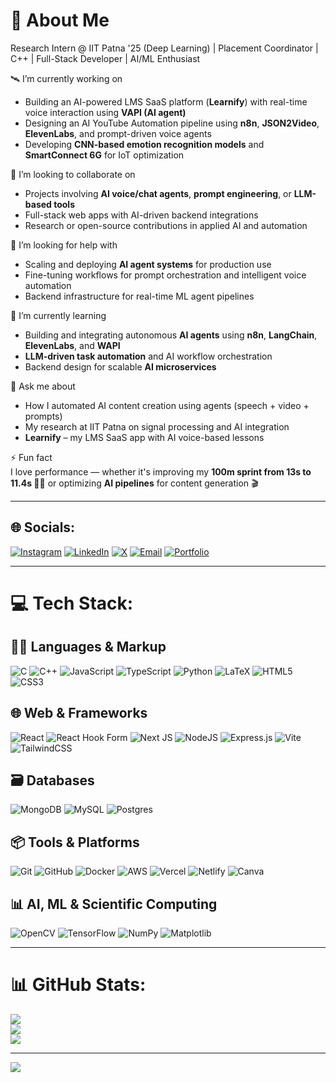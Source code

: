 # 💫 About Me

Research Intern @ IIT Patna '25 (Deep Learning) | Placement Coordinator | C++ | Full-Stack Developer | AI/ML Enthusiast

🛰 I’m currently working on  
- Building an AI-powered LMS SaaS platform (**Learnify**) with real-time voice interaction using **VAPI (AI agent)**  
- Designing an AI YouTube Automation pipeline using **n8n**, **JSON2Video**, **ElevenLabs**, and prompt-driven voice agents  
- Developing **CNN-based emotion recognition models** and **SmartConnect 6G** for IoT optimization  

🤝 I’m looking to collaborate on  
- Projects involving **AI voice/chat agents**, **prompt engineering**, or **LLM-based tools**  
- Full-stack web apps with AI-driven backend integrations  
- Research or open-source contributions in applied AI and automation  

🤲 I’m looking for help with  
- Scaling and deploying **AI agent systems** for production use  
- Fine-tuning workflows for prompt orchestration and intelligent voice automation  
- Backend infrastructure for real-time ML agent pipelines  

🌱 I’m currently learning  
- Building and integrating autonomous **AI agents** using **n8n**, **LangChain**, **ElevenLabs**, and **WAPI**  
- **LLM-driven task automation** and AI workflow orchestration  
- Backend design for scalable **AI microservices**  

💬 Ask me about  
- How I automated AI content creation using agents (speech + video + prompts)  
- My research at IIT Patna on signal processing and AI integration  
- **Learnify** – my LMS SaaS app with AI voice-based lessons  

⚡ Fun fact  
I love performance — whether it's improving my **100m sprint from 13s to 11.4s 🏃‍♂️** or optimizing **AI pipelines** for content generation 🎬  

---

## 🌐 Socials:

[![Instagram](https://img.shields.io/badge/Instagram-%23E4405F.svg?logo=Instagram&logoColor=white)](https://www.instagram.com/_jyotiraditya_1602/) 
[![LinkedIn](https://img.shields.io/badge/LinkedIn-%230077B5.svg?logo=linkedin&logoColor=white)](https://linkedin.com/in/jyotiraditya-tiwary-16jt) 
[![X](https://img.shields.io/badge/X-black.svg?logo=X&logoColor=white)](https://x.com/Jyotir_1602) 
[![Email](https://img.shields.io/badge/Email-D14836?logo=gmail&logoColor=white)](mailto:tiwaryjyotiraditya365@gmail.com) 
[![Portfolio](https://img.shields.io/badge/Portfolio-Visit-blueviolet?style=flat&logo=vercel&logoColor=white)](https://portfolio-seven-flax-38.vercel.app/)


---

# 💻 Tech Stack:

## 👨‍💻 Languages & Markup
![C](https://img.shields.io/badge/c-%2300599C.svg?style=for-the-badge&logo=c&logoColor=white)
![C++](https://img.shields.io/badge/c++-%2300599C.svg?style=for-the-badge&logo=c%2B%2B&logoColor=white)
![JavaScript](https://img.shields.io/badge/javascript-%23323330.svg?style=for-the-badge&logo=javascript&logoColor=%23F7DF1E)
![TypeScript](https://img.shields.io/badge/typescript-%23007ACC.svg?style=for-the-badge&logo=typescript&logoColor=white)
![Python](https://img.shields.io/badge/python-3670A0?style=for-the-badge&logo=python&logoColor=ffdd54)
![LaTeX](https://img.shields.io/badge/latex-%23008080.svg?style=for-the-badge&logo=latex&logoColor=white)
![HTML5](https://img.shields.io/badge/html5-%23E34F26.svg?style=for-the-badge&logo=html5&logoColor=white)
![CSS3](https://img.shields.io/badge/css3-%231572B6.svg?style=for-the-badge&logo=css3&logoColor=white)

## 🌐 Web & Frameworks
![React](https://img.shields.io/badge/react-%2320232a.svg?style=for-the-badge&logo=react&logoColor=%2361DAFB)
![React Hook Form](https://img.shields.io/badge/React%20Hook%20Form-%23EC5990.svg?style=for-the-badge&logo=reacthookform&logoColor=white)
![Next JS](https://img.shields.io/badge/Next-black?style=for-the-badge&logo=next.js&logoColor=white)
![NodeJS](https://img.shields.io/badge/node.js-6DA55F?style=for-the-badge&logo=node.js&logoColor=white)
![Express.js](https://img.shields.io/badge/express.js-%23404d59.svg?style=for-the-badge&logo=express&logoColor=%2361DAFB)
![Vite](https://img.shields.io/badge/vite-%23646CFF.svg?style=for-the-badge&logo=vite&logoColor=white)
![TailwindCSS](https://img.shields.io/badge/tailwindcss-%2338B2AC.svg?style=for-the-badge&logo=tailwind-css&logoColor=white)

## 🗃️ Databases
![MongoDB](https://img.shields.io/badge/MongoDB-%234ea94b.svg?style=for-the-badge&logo=mongodb&logoColor=white)
![MySQL](https://img.shields.io/badge/mysql-4479A1.svg?style=for-the-badge&logo=mysql&logoColor=white)
![Postgres](https://img.shields.io/badge/postgres-%23316192.svg?style=for-the-badge&logo=postgresql&logoColor=white)

## 📦 Tools & Platforms
![Git](https://img.shields.io/badge/git-%23F05033.svg?style=for-the-badge&logo=git&logoColor=white)
![GitHub](https://img.shields.io/badge/github-%23121011.svg?style=for-the-badge&logo=github&logoColor=white)
![Docker](https://img.shields.io/badge/docker-%230db7ed.svg?style=for-the-badge&logo=docker&logoColor=white)
![AWS](https://img.shields.io/badge/AWS-%23FF9900.svg?style=for-the-badge&logo=amazon-aws&logoColor=white)
![Vercel](https://img.shields.io/badge/vercel-%23000000.svg?style=for-the-badge&logo=vercel&logoColor=white)
![Netlify](https://img.shields.io/badge/netlify-%23000000.svg?style=for-the-badge&logo=netlify&logoColor=#00C7B7)
![Canva](https://img.shields.io/badge/Canva-%2300C4CC.svg?style=for-the-badge&logo=Canva&logoColor=white)

## 📊 AI, ML & Scientific Computing
![OpenCV](https://img.shields.io/badge/opencv-%23white.svg?style=for-the-badge&logo=opencv&logoColor=white)
![TensorFlow](https://img.shields.io/badge/TensorFlow-%23FF6F00.svg?style=for-the-badge&logo=TensorFlow&logoColor=white)
![NumPy](https://img.shields.io/badge/numpy-%23013243.svg?style=for-the-badge&logo=numpy&logoColor=white)
![Matplotlib](https://img.shields.io/badge/Matplotlib-%23ffffff.svg?style=for-the-badge&logo=Matplotlib&logoColor=black)

---

# 📊 GitHub Stats:
![](https://github-readme-stats.vercel.app/api?username=Vasper16&theme=dark&hide_border=false&include_all_commits=true&count_private=true)<br/>
![](https://nirzak-streak-stats.vercel.app/?user=Vasper16&theme=dark&hide_border=false)<br/>
![](https://github-readme-stats.vercel.app/api/top-langs/?username=Vasper16&theme=dark&hide_border=false&include_all_commits=true&count_private=true&layout=compact)

---
[![](https://visitcount.itsvg.in/api?id=Vasper16&icon=0&color=0)](https://visitcount.itsvg.in)

<!-- Proudly created with GPRM ( https://gprm.itsvg.in ) -->
